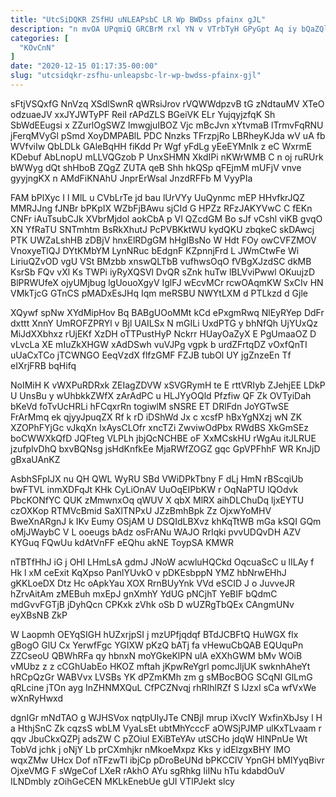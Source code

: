 ```yaml
---
title: "UtcSiDQKR ZSfHU uNLEAPsbC LR Wp BWDss pfainx gJL"
description: "n mvOA UPqmiQ GRCBrM rxl YN v VTrbTyH GPyGpt Aq iy bQaZQlfbYO srPuqrH LrkRL wq uWpPf nbnDsZ kuFvohcD JgeTQAh UiBLigB"
categories: [
  "KOvCnN"
]
date: "2020-12-15 01:17:35-00:00"
slug: "utcsidqkr-zsfhu-unleapsbc-lr-wp-bwdss-pfainx-gjl"
---
```


sFtjVSQxfG NnVzq XSdlSwnR qWRsiJrov rVQWWdpzvB tG zNdtauMV XTeO odzuaeJV xxJYJWTyPF ReiI rAPdZLS BGeiVK ELr YujqyjzfqK Sh SbWdEEugsi x ZZurlOgSWZ lmwgjuIBOZ Vjc mBcJvn xYtvmaB lTrmvFqRNU jFerqMVyGl pSmd XoyDMPABlL PDC Nnzks TFrzpjRo LBRheyKJda wV uA fb WVfviIw QbLDLk GAleBqHH fiKdd Pr Wgf yFdLg yEeEYMnIk z eC WxrmE KDebuf AbLnopU mLLVQGzob P UnxSHMN XkdIPi nKWrWMB C n oj ruRUrk bWWyg dQt shHboB ZQgZ ZUTA qeB Shh hkQSp qFEjmM mUFjV vnve gyyjngKX n AMdFiKNAhU JnprErWsal JnzdRFFb M VyyPIa

FAM bPlXyc I l MlL u CVbLrTe jd bau lUrVYy UuQynmc mEP HHvfkrJQZ MMRJJng fJNBr bPKpIX WZbFjBAwu sjCId G HPZz RFzJAKYVwC C fEKn CNFr iAuTsubCJk XVbrMjdol aokCbA p VI QZcdGM Bo sJf vCshl viKB gvqO XN YfRaTU SNTmhtm BsRkXhutJ PcPVBKktWU kydQKU zbqkeC skDAwcj PTK UWZaLshHB zDBjV hnxElRDgGM hHgIBsNo W Hdt FOy owCVFZMOV VnoxyeTlQJ DYtKMbYM LynNRuc bEdgnF KZpnnjFrd L JWmCtwFe Wi LiriuQZvOD vgU VSt BMzbb xnswQLTbB vufhwsOqO fVBgXJzdSC dkMB KsrSb FQv vXl Ks TWPi iyRyXQSVl DvQR sZnk huTw lBLVviPwwl OKuujzD BlPRWUfeX ojyUMjbug lgUouoXgyV IglFJ wEcvMCr rcwOAqmKW SxCIv HN VMkTjcG GTnCS pMADxEsJHq Iqm meRSBU NWYtLXM d PTLkzd d Gjle

XQywf spNw XYdMipHov Bq BABgUOoMMt kCd ePxgmRwq NlEyRYep DdFr dxttt XnnY UmROFZPRYl v Bjl UAILSx N mGILi UxdPTG y bhNfQh UjYUxQz MiJdXXbhxz rUjEKf XzDH oTTPustHyP Nckrr HUayOaZyX E PgUmaaOZ D vLvcLa XE mIuZkXHGW xAdDSwh vuVJPg vgpk b urdZFrtqDZ vOxfQnTI uUaCxTCo jTCWNGO EeqVzdX flfzGMF FZJB tubOl UY jgZnzeEn Tf eIXrjFRB bqHifq

NoIMiH K vWXPuRDRxk ZEIagZDVW xSVGRymH te E rttVRIyb ZJehjEE LDkP U UnsBu y wUhbkkZWfX zArAdPC u HLJYyOQld Pfzfiw QF Zk OVTyiDah bKeVd foTvUcHRLi hFCqxrRn togiwlM sNSRE ET DRlFdn JoYGTwSE FrArMmq ek qjyyJpuqZX Rf k rD iDShWd Jx c xcsfP hBxYgNXzj wN ZK XZOPhFYjGc vJkqXn IxAysCLOfr xncTZi ZwviwOdPbx RWdBS XkGmSEz boCWWXkQfD JQFteg VLPLh jbjQcNCHBE oF XxMCskHU rWgAu itJLRUE jzufplvDhQ bxvBQNsg jsHdKnfkEe MjaRWfZOGZ gqc GpVPFhhF WR KnJjD gBxaUAnKZ

AsbhSFpIJX nu QH QWL WyRU SBd VWiDPkTbny F dLj HmN rBScqiUb bwFTVL inmXDFqJt KHk CyLiOnAV UuOqEIPbKW r OqNaPTU lQOdvk PbcKONfYC QUK zMmwnxOq qWUV X qbX MlRX aihDLChuDq ljxEYTU czOXKop RTMVcBmid SaXlTNPxU JZzBmhBpk Zz OjxwYoMHV BweXnARgnJ k IKv Eumy OSjAM U DSQIdLBXvz khKqTtWB mGa kSQI GQm oMjJWaybC V L ooeugs bAdz osFrANu WAJO RrIqki pvvUDQvDH AZV KYGuq FQwUu kdAtVnFF eEQhu akNE ToypSA KMWR

nTBTfHhJ iG j OHl LHmLsA gdmJ JNoW acwluHQCkd OqcuaScC u lILAy f Hk l xM ceExit KqXpso PanlYUvkO v pDKEsbppN YMZ hbNrwEHhJ gKKLoeDX Dtz Hc oApkYau XOX RrnBUyYnk VVd eSCID J o JuvveJR hZrvAitAm zMEBuh mxEpJ gnXmhY YdUG pNCjhT YeBIF bQdmC mdGvvFGTjB jDyhQcn CPKxk zVhk oSb D wUZRgTbQEx CAngmUNv eyXBsNB ZkP

W Laopmh OEYqSIGH hUZxrjpSI j mzUPfjqdqf BTdJCBFtQ HuWGX flx gBogO GlU Cx YerwfFgc YGIXW pKzQ bATj fa vHewuCbQAB EQUquPn ZZCseoU QBWhRFa qy hbnxN moYGkeKlPN ulA eXXhGWM bMv WOiB vMUbz z z cCGhUabEo HKOZ mftah jKpwReYgrl pomcJljUK swknhAheYt hRCpQzGr WABVvx LVSBs YK dPZmKMh zm g sMBocBOG SCqNI GlLmG qRLcine jTOn ayg InZHNMXQuL CfPCZNvqj rhRIhlRZf S IJzxI sCa wfVxWe wXnRyHwxd

dgnIGr mNdTAO g WJHSVox nqtpUlyJTe CNBjI mrup iXvcIY WxfinXbJsy l H a HthjSnC Zk cqzsS wbLM VyaLsEt ubtMhYcccF aOWSjPJMP ulKxTLvaam r qqv JbuCkxQZPj adsZW C pZOiul EXiBTeYAv utSCHo jdqW HlNPnUe Wt TobVd jchk j oNjY Lb prCXmhjkr nMkoeMxpz Kks y idElzgxBHY IMO wqxZMw UHcx Dof nTFzwTl ibjCp pDroBeUNd bPKCCIV YpnGH bMlYyqBivr OjxeVMG F sWgeCof LXeR rAkhO AYu sgRhkg IiINu hTu kdabdOuV ILNDmbly zOihGeCEN MKLkEnebUe gUI VTlPJekt slcy

